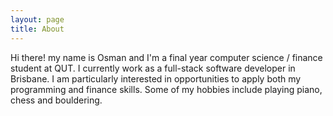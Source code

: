 ```yaml
---
layout: page
title: About
---
```


Hi there! my name is Osman and I'm a final year computer science / finance student at QUT.
I currently work as a full-stack software developer in Brisbane. 
I am particularly interested in opportunities to apply both my programming and finance skills.
Some of my hobbies include playing piano, chess and bouldering.